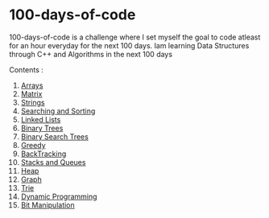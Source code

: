 # 100-days-of-code
100-days-of-code is a challenge where I set myself the goal to code atleast for an hour everyday for the next 100 days.
Iam learning Data Structures through C++ and Algorithms in the next 100 days

Contents :

1. [Arrays](https://github.com/vaishnavi-konda/100-days-of-code/tree/main/arrays_content.md)
2. [Matrix](#)
3. [Strings](#)
4. [Searching and Sorting](#)
5. [Linked Lists](#)
6. [Binary Trees](#)
7. [Binary Search Trees](#)
8. [Greedy](#)
9. [BackTracking](#)
10. [Stacks and Queues](#)
11. [Heap](#)
12. [Graph](#)
13. [Trie](#)
14. [Dynamic Programming](#)
15. [Bit Manipulation](#)